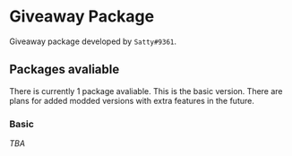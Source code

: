 # Giveaway Package
Giveaway package developed by `Satty#9361`.

## Packages avaliable
There is currently 1 package avaliable. This is the basic version. There are plans for added modded versions with extra features in the future.

### Basic
*TBA*